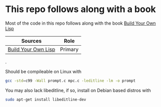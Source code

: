 # This repo follows along with a book

Most of the code in this repo follows along with the book [Build Your Own Lisp](http://buildyourownlisp.com/contents)

Sources | Role
--------|-------
[Build Your Own Lisp](http://buildyourownlisp.com/contents) | Primary
.

Should be compileable on Linux with
```bash
gcc -std=c99 -Wall prompt.c mpc.c -leditline -lm -o prompt
```

You may also lack libeditline, if so, install on Debian based distros with
```bash
sudo apt-get install libeditline-dev
```
